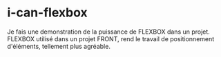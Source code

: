 # i-can-flexbox
Je fais une demonstration de la puissance de FLEXBOX dans un projet.
FLEXBOX utilisé dans un projet FRONT, rend le travail de positionnement d'éléments, tellement plus agréable.
